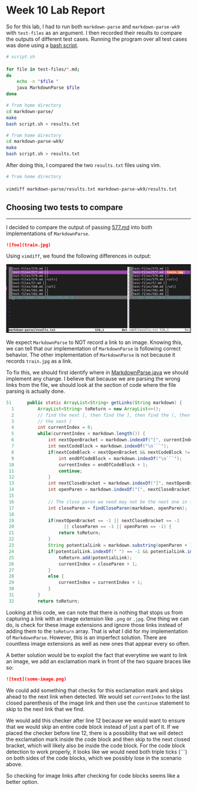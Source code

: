 # Week 10 Lab Report

So for this lab, I had to run both ```markdown-parse``` and 
```markdown-parse-wk9``` with ```test-files``` as an argument. I then recorded their results to compare the outputs of different test cases. Running the program over all test cases was done using a [bash script](misc/script.sh).  

```bash
# script.sh

for file in test-files/*.md;
do
	echo -n "$file "
	java MarkdownParse $file
done
```
```bash
# from home directory 
cd markdown-parse/
make
bash script.sh > results.txt
```

```bash
# from home directory 
cd markdown-parse-wk9/
make
bash script.sh > results.txt
```

After doing this, I compared the two ```results.txt``` files using vim.

```bash
# from home directory 

vimdiff markdown-parse/results.txt markdown-parse-wk9/results.txt
```

## Choosing two tests to compare
---

I decided to compare the output of passing [577.md](misc/577.md) into both implementations of ```MarkdownParse```.

```markdown
![foo](train.jpg)
```
Using ```vimdiff```, we found the following differences in output:

![vimdiff differences](imgs/lab5/vimdiff.png)

We expect ```MarkdownParse``` to NOT record a link to an image. Knowing this, we can tell that our implementation of ```MarkdownParse``` is following correct behavior. The other implementation of ```MarkdownParse``` is not because it records ```train.jpg``` as a link. 

To fix this, we should first identify where in [MarkdownParse.java](misc/MarkdownParse.java) we should implement any change.
I believe that because we are parsing the wrong links from the file, we should look at the section of code where the file parsing is actually done. 

```java
51      public static ArrayList<String> getLinks(String markdown) {
  1         ArrayList<String> toReturn = new ArrayList<>();
  2         // find the next [, then find the ], then find the (, then take up to
  3         // the next )
  4         int currentIndex = 0;
  5         while(currentIndex < markdown.length()) {
  6             int nextOpenBracket = markdown.indexOf("[", currentIndex);
  7             int nextCodeBlock = markdown.indexOf("\n```");
  8             if(nextCodeBlock < nextOpenBracket && nextCodeBlock != -1) {
  9                 int endOfCodeBlock = markdown.indexOf("\n```");
 10                 currentIndex = endOfCodeBlock + 1;
 11                 continue;
 12             }
 13             int nextCloseBracket = markdown.indexOf("]", nextOpenBracket);
 14             int openParen = markdown.indexOf("(", nextCloseBracket);
 15  
 16             // The close paren we need may not be the next one in the file
 17             int closeParen = findCloseParen(markdown, openParen);
 18             
 19             if(nextOpenBracket == -1 || nextCloseBracket == -1
 20                   || closeParen == -1 || openParen == -1) {
 21                 return toReturn;
 22             }
 23             String potentialLink = markdown.substring(openParen + 1, closeParen).trim();
 24             if(potentialLink.indexOf(" ") == -1 && potentialLink.indexOf("\n") == -1) {
 25                 toReturn.add(potentialLink);
 26                 currentIndex = closeParen + 1;
 27             }
 28             else {
 29                 currentIndex = currentIndex + 1;
 30             }
 31         }
 32         return toReturn;
```

Looking at this code, we can note that there is nothing that stops us from capturing a link with an image extension like ```.png``` or ```.jpg```. One thing we can do, is check for these image extensions and ignore those links instead of adding them to the ```toReturn``` array. That is what I did for my implementation of ```MarkdownParse```. However, this is an imperfect solution. There are countless image extensions as well as new ones that appear every so often. 

A better solution would be to exploit the fact that everytime we want to link an image, we add an 
exclamation mark in front of the two square braces like so:

```md
![text](some-image.png)
```

We could add something that checks for this exclamation mark and skips ahead to the next link when detected. We would set ```currentIndex``` to the last closed parenthesis of the image link and then use the ```continue``` statement to skip to the next link that we find. 

We would add this checker after line 12 because we would want to ensure that we would skip an entire code block instead of just a part of it. If we placed the checker before line 12, there is a possibility that we will detect the exclamation mark inside the code block and then skip to the next closed bracket, which will likely also be inside the code block. For the code block detection to work properly, it looks like we would need both triple ticks (```) on both sides of the code blocks, which we possibly lose in the scenario above.  

So checking for image links after checking for code blocks seems like a better option. 